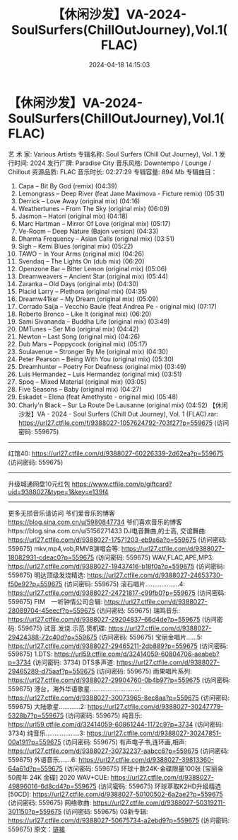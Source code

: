 ﻿---
title: 【休闲沙发】VA-2024-SoulSurfers(ChillOutJourney),Vol.1(FLAC)
date: 2024-04-18 14:15:03
categories: 古典音乐、新世纪、纯音雅乐
tags: 纯音雅乐
---
# 【休闲沙发】VA-2024-SoulSurfers(ChillOutJourney),Vol.1(FLAC)

艺 术 家: Various Artists
专辑名称: Soul Surfers (Chill Out Journey), Vol. 1
发行时间: 2024
发行厂牌: Paradise City
音乐风格: Downtempo / Lounge / Chillout
资源品质: FLAC
音乐时长: 02:27:29
专辑容量: 894 Mb
专辑曲目：
01. Capa – Bit By God (remix) (04:39)
02. Lemongrass – Deep River (feat Jane Maximova - Ficture remix)
(05:31)
03. Derrick – Love Away (original mix) (04:16)
04. Weathertunes – From The Sky (original mix) (06:09)
05. Jasmon – Hatori (original mix) (04:18)
06. Marc Hartman – Mirror Of Love (original mix) (05:17)
07. Ve-Room – Deep Nature (Bajon version) (04:33)
08. Dharma Frequency – Asian Calls (original mix) (03:51)
09. Sigh – Kemi Blues (original mix) (05:22)
10. TAWO – In Your Arms (original mix) (04:26)
11. Svendaq – The Lights On (dub mix) (06:20)
12. Openzone Bar – Bitter Lemon (original mix) (05:06)
13. Dreamweavers – Ancient Star (original mix) (05:44)
14. Zaranka – Old Days (original mix) (04:30)
15. Placid Larry – Plethora (original mix) (04:35)
16. Dreamw41ker – My Dream (original mix) (05:09)
17. Corrado Saija – Vecchio Baule (feat Andrea Pe - original
mix) (07:17)
18. Roberto Bronco – Like It (original mix) (06:20)
19. Sami Sivananda – Buddha Life (original mix) (03:49)
20. DMTunes – Ser Mio (original mix) (04:42)
21. Newton – Last Song (original mix) (04:26)
22. Dub Mars – Poppycock (original mix) (05:17)
23. Soulavenue – Stronger By Me (original mix) (04:30)
24. Peter Pearson – Being With You (original mix) (05:30)
25. Dreamhunter – Poetry For Deafness (original mix) (03:49)
26. Luis Hermandez – Luis Hermandez (original mix) (03:51)
27. Spoq – Mixed Material (original mix) (03:05)
28. Five Seasons – Baby (original mix) (04:27)
29. Eskadet – Elena (feat Amethyste - original mix) (05:48)
30. Charly'n Black – Sur La Route De Lausanne (original mix)
(04:52)
【休闲沙发】VA - 2024 - Soul Surfers (Chill Out Journey), Vol. 1
(FLAC).rar: https://url27.ctfile.com/f/9388027-1057624792-703f27?p=559675
(访问密码: 559675)
-----------------------------------------------------------------------------------------
红馆40: https://url27.ctfile.com/d/9388027-60226339-2d62ea?p=559675
(访问密码: 559675)
*****************************************************
升级城通网盘10元红包 https://www.ctfile.com/p/giftcard?uid=9388027&type=1&key=e139f4
**************************
更多无损音乐请访问
爷们爱音乐的博客
https://blog.sina.com.cn/u/5980847734
爷们喜欢音乐的博客https://blog.sina.com.cn/u/5156271433
DJ电音舞曲,的士高, 交谊舞曲: https://url27.ctfile.com/d/9388027-17571203-eb9a6a?p=559675
(访问密码: 559675)
mkv,mp4,vob,RMVB演唱会等: https://url27.ctfile.com/d/9388027-18082931-cdeac0?p=559675
(访问密码: 559675)
WAV,FLAC,APE,MP3: https://url27.ctfile.com/d/9388027-19437416-b18f0a?p=559675
(访问密码: 559675)
明达顶级发烧精选: https://url27.ctfile.com/d/9388027-24653730-f50e92?p=559675
(访问密码: 559675)
滚石唱片...................4: https://url27.ctfile.com/d/9388027-24721817-c99fb0?p=559675
(访问密码: 559675)
FIM　一听钟情公司合辑: https://url27.ctfile.com/d/9388027-28089704-45eecf?p=559675
(访问密码: 559675)
瑞鸣音乐: https://url27.ctfile.com/d/9388027-29204837-66d4de?p=559675
(访问密码: 559675)
试音.发烧.示范.煲机碟: https://url27.ctfile.com/d/9388027-29424388-72c40d?p=559675
(访问密码: 559675)
宝丽金唱片......5: https://url27.ctfile.com/d/9388027-29465211-2db889?p=559675
(访问密码: 559675)
1.DTS: https://url59.ctfile.com/d/32414059-60804706-aeabeb?p=3734
(访问密码: 3734)
DTS多声道: https://url27.ctfile.com/d/9388027-29465289-d75aaf?p=559675
(访问密码: 559675)
雨果唱片系列: https://url27.ctfile.com/d/9388027-29904760-0b4b97?p=559675
(访问密码: 559675)
港台，海外华语歌星............................: https://url27.ctfile.com/d/9388027-30073965-8ec8aa?p=559675
(访问密码: 559675)
大陆歌星............2: https://url27.ctfile.com/d/9388027-30247779-5328b7?p=559675
(访问密码: 559675)
纯音乐: https://url59.ctfile.com/d/32414059-60861244-1172c9?p=3734
(访问密码: 3734)
纯音乐...................3: https://url27.ctfile.com/d/9388027-30247851-00a191?p=559675
(访问密码: 559675)
有声电子书,连环画,相声: https://url27.ctfile.com/d/9388027-30732237-aabcc6?p=559675
(访问密码: 559675)
外语音乐.......6: https://url27.ctfile.com/d/9388027-39813360-64a61d?p=559675
(访问密码: 559675)
环球十款24K-金碟限量100张 [宝丽金50周年 24K 金碟] 2020 WAV+CUE: https://url27.ctfile.com/d/9388027-49896016-6d8cd4?p=559675
(访问密码: 559675)
环球萃取K2HD升级精选[50CD]: https://url27.ctfile.com/d/9388027-50100502-6a2ae2?p=559675
(访问密码: 559675)
网络歌曲: https://url27.ctfile.com/d/9388027-50319211-301150?p=559675
(访问密码: 559675)
03新专辑: https://url27.ctfile.com/d/9388027-50675734-a2ebd9?p=559675
(访问密码: 559675)
原文：[链接](https://blog.sina.com.cn/s/blog_1647c7e760103157w.html)